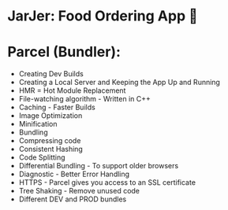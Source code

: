# JarJer: Food Ordering App 🚀

# Parcel (Bundler):

- Creating Dev Builds
- Creating a Local Server and Keeping the App Up and Running
- HMR = Hot Module Replacement
- File-watching algorithm - Written in C++
- Caching - Faster Builds
- Image Optimization
- Minification
- Bundling
- Compressing code
- Consistent Hashing
- Code Splitting
- Differential Bundling - To support older browsers
- Diagnostic - Better Error Handling
- HTTPS - Parcel gives you access to an SSL certificate
- Tree Shaking - Remove unused code
- Different DEV and PROD bundles
